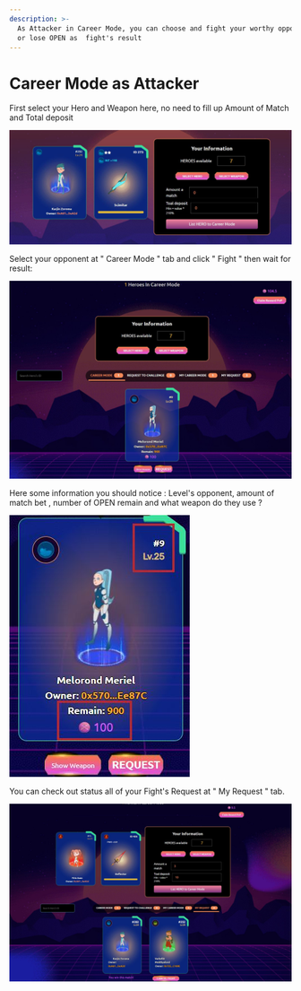```yaml
---
description: >-
  As Attacker in Career Mode, you can choose and fight your worthy opponent, win
  or lose OPEN as  fight's result
---
```


# Career Mode as Attacker

First select your Hero and Weapon here, no need to fill up Amount of Match and Total deposit

![](<../../.gitbook/assets/18 (3).jpg>)

Select your opponent at " Career Mode " tab and click " Fight " then wait for result:

![](<../../.gitbook/assets/17 (1).jpg>)

Here some information you should notice : Level's opponent, amount of match bet , number of OPEN remain and what weapon do they use ?

![](../../.gitbook/assets/19.jpg)

You can check out status all of your Fight's Request at " My Request " tab.

![](<../../.gitbook/assets/16 (2).jpg>)
